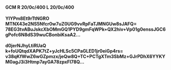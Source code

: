 #### GCM R 20/0c/400 L 20/0c/400
**YlYPm8Et9rTtNGRO**<br/>**MTNX43e2NS5Nfcr0w7uZ0UG9vvRpFaTJMNGUw8sJAFQ=**<br/>**78EG3tvABuJskcXbOMmGQ1PYD9gmFqWPk+QX2hiv+Vp01g0enssJGC6gPofc6N8dS39wuCBonbiKsaA2...**<br/><br/>
**d0jerNJhyLtiRUaQ**<br/>**k+foUQtqdXAPK7tZ+yJcHLSc5CPaGLED1jr0eiGp4rs=**<br/>**v38qKfWwZ6wGZpmzx/jeQw8Q+TC+PCTgXTm3SbMz+GJrPDhX6YYKYM0agJ3i3Htmp7ayGA78zpxFl78Q...**